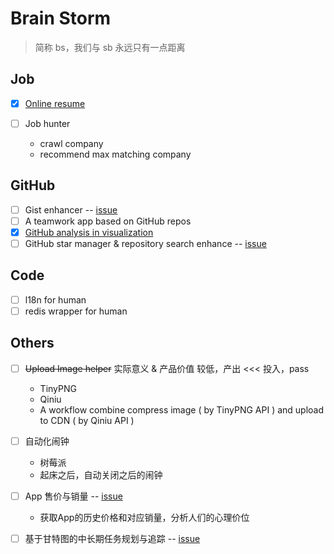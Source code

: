 # Brain Storm

> 简称 bs，我们与 sb 永远只有一点距离

## Job

- [x] [Online resume](https://github.com/ecmadao/hacknical)
- [ ] Job hunter

  - crawl company
  - recommend max matching company

## GitHub

- [ ] Gist enhancer -- [issue](https://github.com/geeknical/_brain-storm/issues/1)
- [ ] A teamwork app based on GitHub repos
- [x] [GitHub analysis in visualization](https://github.com/ecmadao/hacknical)
- [ ] GitHub star manager & repository search enhance -- [issue](https://github.com/geeknical/_brain-storm/issues/4)

## Code

- [ ] l18n for human
- [ ] redis wrapper for human

## Others

- [ ] ~~Upload Image helper~~ 实际意义 & 产品价值 较低，产出 <<< 投入，pass

  - TinyPNG
  - Qiniu
  - A workflow combine compress image ( by TinyPNG API ) and upload to CDN ( by Qiniu API )

- [ ] 自动化闹钟

  - 树莓派
  - 起床之后，自动关闭之后的闹钟

- [ ] App 售价与销量 -- [issue](https://github.com/geeknical/_brain-storm/issues/2)

  - 获取App的历史价格和对应销量，分析人们的心理价位

- [ ] 基于甘特图的中长期任务规划与追踪 -- [issue](https://github.com/geeknical/_brain-storm/issues/3)
